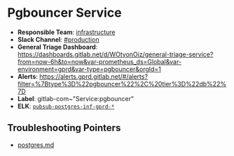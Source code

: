 <!-- MARKER: do not edit this section directly. Edit services/service-mappings.yml then run scripts/generate-docs -->
#  Pgbouncer Service

* **Responsible Team**: [infrastructure](https://about.gitlab.com/handbook/engineering/infrastructure/)
* **Slack Channel**: [#production](https://gitlab.slack.com/archives/production)
* **General Triage Dashboard**: https://dashboards.gitlab.net/d/WOtyonOiz/general-triage-service?from=now-6h&to=now&var-prometheus_ds=Global&var-environment=gprd&var-type=pgbouncer&orgId=1
* **Alerts**: https://alerts.gprd.gitlab.net/#/alerts?filter=%7Btype%3D%22pgbouncer%22%2C%20tier%3D%22db%22%7D
* **Label**: gitlab-com~"Service:pgbouncer"
* **ELK**: [`pubsub-postgres-inf-gprd-*`](https://log.gitlab.net/goto/365bdf8fb46a83863df50cb618597b79)

## Troubleshooting Pointers

* [postgres.md](postgres.md)
<!-- END_MARKER -->

